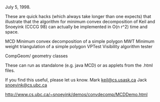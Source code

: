 July 5, 1998.

These are quick hacks (which always take longer than one expects) that
illustrate that the algorithm for minimum convex decomposition of Keil
and Snoeyink (CCCG 98) can actually be implemented in O(n r^2) time
and space.

MCD	Minimum convex decomposition of a simple polygon
MWT	Minimum weight triangulation of a simple polygon
VPTest	Visibility algorithm tester

CompGeom/ geometry classes

These can run as standalone (e.g. java MCD) or as applets from 
the .html files.

If you find this useful, please let us know.
Mark keil@cs.usask.ca
Jack snoeyink@cs.ubc.ca

http://www.cs.ubc.ca/~snoeyink/demos/convdecomp/MCDDemo.html
